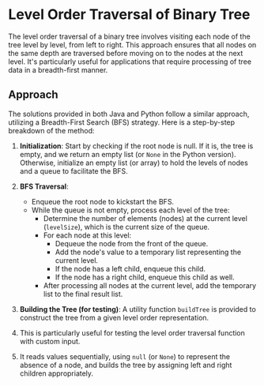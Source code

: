 # Level Order Traversal of Binary Tree

The level order traversal of a binary tree involves visiting each node of the tree level by level, from left to right. This approach ensures that all nodes on the same depth are traversed before moving on to the nodes at the next level. It's particularly useful for applications that require processing of tree data in a breadth-first manner.

## Approach

The solutions provided in both Java and Python follow a similar approach, utilizing a Breadth-First Search (BFS) strategy. Here is a step-by-step breakdown of the method:

1. **Initialization**: Start by checking if the root node is null.
If it is, the tree is empty, and we return an empty list (or `None` in the Python version).
Otherwise, initialize an empty list (or array) to hold the levels of nodes and a queue to facilitate the BFS.

2. **BFS Traversal**:
    - Enqueue the root node to kickstart the BFS.
    - While the queue is not empty, process each level of the tree:
        - Determine the number of elements (nodes) at the current level (`levelSize`), which is the current size of the queue.
        - For each node at this level:
            - Dequeue the node from the front of the queue.
            - Add the node's value to a temporary list representing the current level.
            - If the node has a left child, enqueue this child.
            - If the node has a right child, enqueue this child as well.
        - After processing all nodes at the current level, add the temporary list to the final result list.

3. **Building the Tree (for testing)**: A utility function `buildTree` is provided to construct the tree from a given level order representation.
4. This is particularly useful for testing the level order traversal function with custom input.
5. It reads values sequentially, using `null` (or `None`) to represent the absence of a node, and builds the tree by assigning left and right children appropriately.
